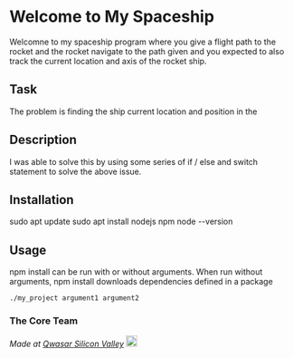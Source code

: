 # Welcome to My Spaceship
Welcomne to my spaceship program where you give a flight path to the rocket
and the rocket navigate to the path given and you expected to also track
the current location and axis of the rocket ship.

## Task
The problem is finding the ship current location and position in the 

## Description
I was able to solve this by using some series of if / else and switch statement
to solve the above issue.

## Installation
sudo apt update
sudo apt install nodejs npm
node --version

## Usage
npm install can be run with or without arguments. When run without arguments, 
npm install downloads dependencies defined in a package
```
./my_project argument1 argument2
```

### The Core Team


<span><i>Made at <a href='https://qwasar.io'>Qwasar Silicon Valley</a></i></span>
<span><img alt='Qwasar Silicon Valley Logo' src='https://storage.googleapis.com/qwasar-public/qwasar-logo_50x50.png' width='20px'></span>
